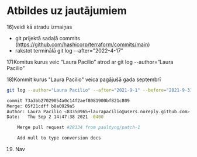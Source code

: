 # Atbildes uz jautājumiem

16)veidi kā atradu izmaiņas 

- git prijektā sadaļā commits (https://github.com/hashicorp/terraform/commits/main)
- rakstot terminālā git log --after="2022-4-17"

17)Komitus kurus veic “Laura Pacilio” atrod ar git log --author=“Laura Pacilio”

18)Kommit kurus "Laura Pacilio" veica pagājušā gada septembrī 

```sh
git log --author="Laura Pacilio" --after="2021-9-1" --before="2021-9-31" --reverse
```
```sh
commit 73a3bb27029054a0c14f2aef8081900bf821c809
Merge: 05f21cdff b8a0929a5
Author: Laura Pacilio <83350965+laurapacilio@users.noreply.github.com>
Date:   Thu Sep 2 14:47:38 2021 -0400

    Merge pull request #28334 from paultyng/patch-1

    Add null to type conversion docs
```

19) Nav